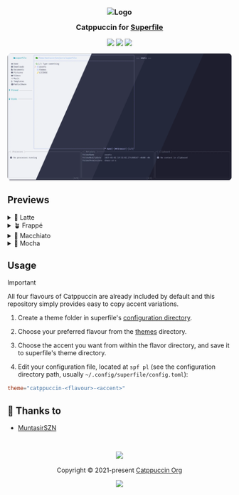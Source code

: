 <h3 align="center">
	<img src="https://raw.githubusercontent.com/catppuccin/catppuccin/main/assets/logos/exports/1544x1544_circle.png" width="100" alt="Logo"/><br/>
	<img src="https://raw.githubusercontent.com/catppuccin/catppuccin/main/assets/misc/transparent.png" height="30" width="0px"/>
	Catppuccin for <a href="https://github.com/yorukot/superfile">Superfile</a>
	<img src="https://raw.githubusercontent.com/catppuccin/catppuccin/main/assets/misc/transparent.png" height="30" width="0px"/>
</h3>

<p align="center">
	<a href="https://github.com/MuntasirSZN/superfile/stargazers"><img src="https://img.shields.io/github/stars/MuntasirSZN/superfile?colorA=363a4f&colorB=b7bdf8&style=for-the-badge"></a>
	<a href="https://github.com/MuntasirSZN/superfile/issues"><img src="https://img.shields.io/github/issues/MuntasirSZN/superfile?colorA=363a4f&colorB=f5a97f&style=for-the-badge"></a>
	<a href="https://github.com/MuntasirSZN/superfile/contributors"><img src="https://img.shields.io/github/contributors/MuntasirSZN/superfile?colorA=363a4f&colorB=a6da95&style=for-the-badge"></a>
</p>

<p align="center">
	<img src="assets/preview.webp"/>
</p>

## Previews

<details>
<summary>🌻 Latte</summary>
<img src="assets/latte.webp"/>
</details>
<details>
<summary>🪴 Frappé</summary>
<img src="assets/frappe.webp"/>
</details>
<details>
<summary>🌺 Macchiato</summary>
<img src="assets/macchiato.webp"/>
</details>
<details>
<summary>🌿 Mocha</summary>
<img src="assets/mocha.webp"/>
</details>

## Usage

> [!Important]
> All four flavours of Catppuccin are already included by default and this repository simply provides easy to copy accent variations.

1. Create a theme folder in superfile's [configuration directory](https://superfile.netlify.app/configure/config-file-path/#config).

1. Choose your preferred flavour from the [themes](./themes/) directory.

1. Choose the accent you want from within the flavor directory, and save it to superfile's theme directory.

1. Edit your configuration file, located at `spf pl` (see the configuration directory path, usually `~/.config/superfile/config.toml`):

```toml
theme="catppuccin-<flavour>-<accent>"
```

## 💝 Thanks to

- [MuntasirSZN](https://github.com/MuntasirSZN)

&#160;

<p align="center">
	<img src="https://raw.githubusercontent.com/catppuccin/catppuccin/main/assets/footers/gray0_ctp_on_line.svg?sanitize=true" />
</p>

<p align="center">
	Copyright &copy; 2021-present <a href="https://github.com/catppuccin" target="_blank">Catppuccin Org</a>
</p>

<p align="center">
	<a href="https://github.com/catppuccin/catppuccin/blob/main/LICENSE"><img src="https://img.shields.io/static/v1.svg?style=for-the-badge&label=License&message=MIT&logoColor=d9e0ee&colorA=363a4f&colorB=b7bdf8"/></a>
</p>
